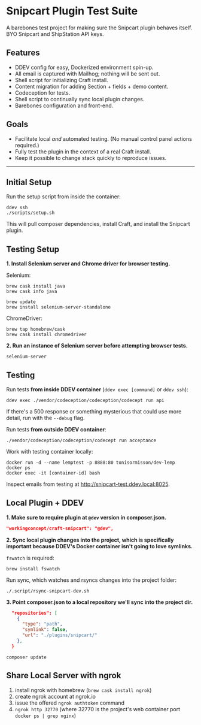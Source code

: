 # Snipcart Plugin Test Suite

A barebones test project for making sure the Snipcart plugin behaves itself. BYO Snipcart and ShipStation API keys.

## Features

- DDEV config for easy, Dockerized environment spin-up.
- All email is captured with Mailhog; nothing will be sent out.
- Shell script for initializing Craft install. 
- Content migration for adding Section + fields + demo content.
- Codeception for tests.
- Shell script to continually sync local plugin changes.
- Barebones configuration and front-end.

## Goals

- Facilitate local *and* automated testing. (No manual control panel actions required.)
- Fully test the plugin in the context of a real Craft install.
- Keep it possible to change stack quickly to reproduce issues.

---

## Initial Setup

Run the setup script from inside the container:

```shell
ddev ssh
./scripts/setup.sh
```

This will pull composer dependencies, install Craft, and install the Snipcart plugin.

## Testing Setup

**1. Install Selenium server and Chrome driver for browser testing.**

Selenium:

```shell
brew cask install java
brew cask info java

brew update
brew install selenium-server-standalone
```

ChromeDriver:

```shell
brew tap homebrew/cask
brew cask install chromedriver
```

**2. Run an instance of Selenium server before attempting browser tests.**

```shell
selenium-server
```

## Testing

Run tests **from inside DDEV container** (`ddev exec [command]` or `ddev ssh`):

```shell
ddev exec ./vendor/codeception/codeception/codecept run api
```

If there's a 500 response or something mysterious that could use more detail, run with the `--debug` flag.

Run tests **from outside DDEV container**:

```shell
./vendor/codeception/codeception/codecept run acceptance
```

Work with testing container locally:

```
docker run -d --name lemptest -p 8888:80 tonisormisson/dev-lemp
docker ps
docker exec -it [container-id] bash
```

Inspect emails from testing at http://snipcart-test.ddev.local:8025.

## Local Plugin + DDEV

**1. Make sure to require plugin at `@dev` version in composer.json.**

```json
"workingconcept/craft-snipcart": "@dev",
```

**2. Sync local plugin changes into the project, which is specifically important because DDEV's Docker container isn't going to love symlinks.**

`fswatch` is required:

```shell
brew install fswatch
```

Run sync, which watches and rsyncs changes into the project folder:

```shell
./.script/rsync-snipcart-dev.sh
```

**3. Point composer.json to a local repository we'll sync into the project dir.**

```json
  "repositories": [
    {
      "type": "path",
      "symlink": false,
      "url": "./plugins/snipcart/"
    },
  }
```

```
composer update
```

## Share Local Server with ngrok

1. install ngrok with homebrew (`brew cask install ngrok`)
2. create ngrok account at ngrok.io
3. issue the offered `ngrok authtoken` command
4. `ngrok http 32770` (where 32770 is the project's web container port `docker ps | grep nginx`)
